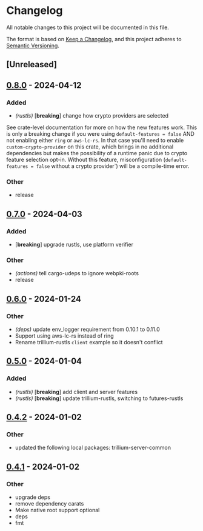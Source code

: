 # Changelog
All notable changes to this project will be documented in this file.

The format is based on [Keep a Changelog](https://keepachangelog.com/en/1.0.0/),
and this project adheres to [Semantic Versioning](https://semver.org/spec/v2.0.0.html).

## [Unreleased]

## [0.8.0](https://github.com/trillium-rs/trillium/compare/trillium-rustls-v0.7.0...trillium-rustls-v0.8.0) - 2024-04-12

### Added
- *(rustls)* [**breaking**] change how crypto providers are selected

See crate-level documentation for more on how the new features work. This is only a breaking change if you were using `default-features = false` AND not enabling either `ring` or `aws-lc-rs`. In that case you'll need to enable `custom-crypto-provider` on this crate, which brings in no additional dependencies but makes the possibility of a runtime panic due to crypto feature selection opt-in. Without this feature, misconfiguration (`default-features = false` without a crypto provider`) will be a compile-time error. 

### Other
- release

## [0.7.0](https://github.com/trillium-rs/trillium/compare/trillium-rustls-v0.6.0...trillium-rustls-v0.7.0) - 2024-04-03

### Added
- [**breaking**] upgrade rustls, use platform verifier

### Other
- *(actions)* tell cargo-udeps to ignore webpki-roots
- release

## [0.6.0](https://github.com/trillium-rs/trillium/compare/trillium-rustls-v0.5.0...trillium-rustls-v0.6.0) - 2024-01-24

### Other
- *(deps)* update env_logger requirement from 0.10.1 to 0.11.0
- Support using aws-lc-rs instead of ring
- Rename trillium-rustls `client` example so it doesn't conflict

## [0.5.0](https://github.com/trillium-rs/trillium/compare/trillium-rustls-v0.4.2...trillium-rustls-v0.5.0) - 2024-01-04

### Added
- *(rustls)* [**breaking**] add client and server features
- *(rustls)* [**breaking**] update trillium-rustls, switching to futures-rustls

## [0.4.2](https://github.com/trillium-rs/trillium/compare/trillium-rustls-v0.4.1...trillium-rustls-v0.4.2) - 2024-01-02

### Other
- updated the following local packages: trillium-server-common

## [0.4.1](https://github.com/trillium-rs/trillium/compare/trillium-rustls-v0.4.0...trillium-rustls-v0.4.1) - 2024-01-02

### Other
- upgrade deps
- remove dependency carats
- Make native root support optional
- deps
- fmt
